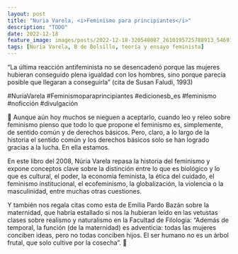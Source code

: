 ```yaml
---
layout: post
title: "Nuria Varela, <i>Feminismo para principiantes</i>"
description: "TODO"
date: 2022-12-18
feature_image: images/posts/2022-12-18-320548087_2610195725788913_5469176552440587103_n_18061770022357586.webp
tags: [Nuria Varela, B de Bolsillo, teoría y ensayo feminista]
---
```


“La última reacción antifeminista no se desencadenó porque las mujeres hubieran conseguido plena igualdad con los hombres, sino porque parecía posible que llegaran a conseguirla” (cita de Susan Faludi, 1993)
<!--more-->

#NuriaVarela #Feminismoparaprincipiantes #edicionesb_es #feminismo #noficción #divulgación

💭 Aunque aún hoy muchos se nieguen a aceptarlo, cuando leo y releo sobre feminismo pienso que todo lo que propone el feminismo es, simplemente, de sentido común y de derechos básicos. Pero, claro, a lo largo de la historia el sentido común y los derechos básicos solo se han logrado gracias a la lucha. En ella estamos.

En este libro del 2008, Núria Varela repasa la historia del feminismo y expone conceptos clave sobre la distinción entre lo que es biológico y lo que es cultural, el poder, la economía feminista, la ética del cuidado, el feminismo institucional, el ecofeminismo, la globalización, la violencia o la masculinidad, entre muchas otras cuestiones.

Y también nos regala citas como esta de Emilia Pardo Bazán sobre la maternidad, que habría estallado si nos la hubieran leído en las vetustas clases sobre realismo y naturalismo en la Facultad de Filología: “Además de temporal, la función (de la maternidad) es adventicia: todas las mujeres conciben ideas, pero no todas conciben hijos. El ser humano no es un árbol frutal, que solo cultive por la cosecha”. 💭
